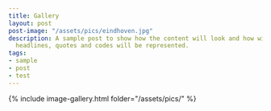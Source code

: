 ```yaml
---
title: Gallery
layout: post
post-image: "/assets/pics/eindhoven.jpg"
description: A sample post to show how the content will look and how will different
  headlines, quotes and codes will be represented.
tags:
- sample
- post
- test
---
```



{% include image-gallery.html folder="/assets/pics/" %}

